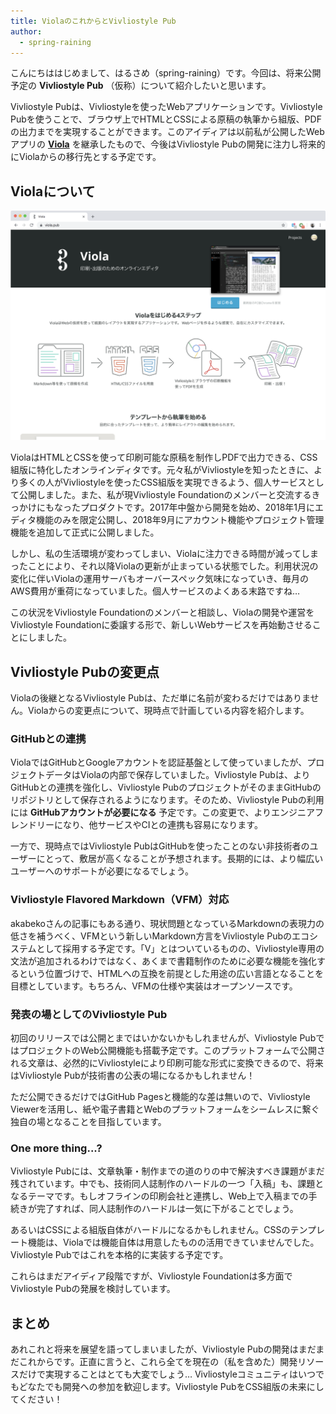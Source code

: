 ```yaml
---
title: ViolaのこれからとVivliostyle Pub
author:
  - spring-raining
---
```


こんにちははじめまして、はるさめ（spring-raining）です。今回は、将来公開予定の **Vivliostyle Pub** （仮称）について紹介したいと思います。

Vivliostyle Pubは、Vivliostyleを使ったWebアプリケーションです。Vivliostyle Pubを使うことで、ブラウザ上でHTMLとCSSによる原稿の執筆から組版、PDFの出力までを実現することができます。このアイディアは以前私が公開したWebアプリの [**Viola**](https://viola.pub/) を継承したもので、今後はVivliostyle Pubの開発に注力し将来的にViolaからの移行先とする予定です。

## Violaについて

![](images/viola.png)

ViolaはHTMLとCSSを使って印刷可能な原稿を制作しPDFで出力できる、CSS組版に特化したオンラインディタです。元々私がVivliostyleを知ったときに、より多くの人がVivliostyleを使ったCSS組版を実現できるよう、個人サービスとして公開しました。また、私が現Vivliostyle Foundationのメンバーと交流するきっかけにもなったプロダクトです。2017年中盤から開発を始め、2018年1月にエディタ機能のみを限定公開し、2018年9月にアカウント機能やプロジェクト管理機能を追加して正式に公開しました。

しかし、私の生活環境が変わってしまい、Violaに注力できる時間が減ってしまったことにより、それ以降Violaの更新が止まっている状態でした。利用状況の変化に伴いViolaの運用サーバもオーバースペック気味になっていき、毎月のAWS費用が重荷になっていました。個人サービスのよくある末路ですね…

この状況をVivliostyle Foundationのメンバーと相談し、Violaの開発や運営をVivliostyle Foundationに委譲する形で、新しいWebサービスを再始動させることにしました。

## Vivliostyle Pubの変更点

Violaの後継となるVivliostyle Pubは、ただ単に名前が変わるだけではありません。Violaからの変更点について、現時点で計画している内容を紹介します。

### GitHubとの連携

ViolaではGitHubとGoogleアカウントを認証基盤として使っていましたが、プロジェクトデータはViolaの内部で保存していました。Vivliostyle Pubは、よりGitHubとの連携を強化し、Vivliostyle PubのプロジェクトがそのままGitHubのリポジトリとして保存されるようになります。そのため、Vivliostyle Pubの利用には **GitHubアカウントが必要になる** 予定です。この変更で、よりエンジニアフレンドリーになり、他サービスやCIとの連携も容易になります。

一方で、現時点ではVivliostyle PubはGitHubを使ったことのない非技術者のユーザーにとって、敷居が高くなることが予想されます。長期的には、より幅広いユーザーへのサポートが必要になるでしょう。

### Vivliostyle Flavored Markdown（VFM）対応

akabekoさんの記事にもある通り、現状問題となっているMarkdownの表現力の低さを補うべく、VFMという新しいMarkdown方言をVivliostyle Pubのエコシステムとして採用する予定です。「V」とはついているものの、Vivliostyle専用の文法が追加されるわけではなく、あくまで書籍制作のために必要な機能を強化するという位置づけで、HTMLへの互換を前提とした用途の広い言語となることを目標としています。もちろん、VFMの仕様や実装はオープンソースです。

### 発表の場としてのVivliostyle Pub

初回のリリースでは公開とまではいかないかもしれませんが、Vivliostyle PubではプロジェクトのWeb公開機能も搭載予定です。このプラットフォームで公開される文章は、必然的にVivliostyleにより印刷可能な形式に変換できるので、将来はVivliostyle Pubが技術書の公表の場になるかもしれません！

ただ公開できるだけではGitHub Pagesと機能的な差は無いので、Vivliostyle Viewerを活用し、紙や電子書籍とWebのプラットフォームをシームレスに繋ぐ独自の場となることを目指しています。

### One more thing...?

Vivliostyle Pubには、文章執筆・制作までの道のりの中で解決すべき課題がまだ残されています。中でも、技術同人誌制作のハードルの一つ「入稿」も、課題となるテーマです。もしオフラインの印刷会社と連携し、Web上で入稿までの手続きが完了すれば、同人誌制作のハードルは一気に下がることでしょう。

あるいはCSSによる組版自体がハードルになるかもしれません。CSSのテンプレート機能は、Violaでは機能自体は用意したものの活用できていませんでした。Vivliostyle Pubではこれを本格的に実装する予定です。

これらはまだアイディア段階ですが、Vivliostyle Foundationは多方面でVivliostyle Pubの発展を検討しています。

## まとめ

あれこれと将来を展望を語ってしまいましたが、Vivliostyle Pubの開発はまだまだこれからです。正直に言うと、これら全てを現在の（私を含めた）開発リソースだけで実現することはとても大変でしょう… Vivliostyleコミュニティはいつでもどなたでも開発への参加を歓迎します。Vivliostyle PubをCSS組版の未来にしてください！
